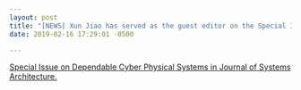 ```yaml
---
layout: post
title: "[NEWS] Xun Jiao has served as the guest editor on the Special Issue on Dependable Cyber Physical Systems in Journal of Systems Architecture. Please consider to submit!"
date: 2019-02-16 17:29:01 -0500

---
```


[Special Issue on Dependable Cyber Physical Systems in Journal of Systems Architecture.](https://www.journals.elsevier.com/journal-of-systems-architecture/call-for-papers/special-issue-on-dependable-cyber-physical-systems-sidcps19)

